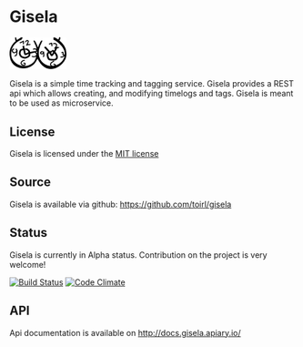 # Gisela
<img src="https://github.com/toirl/gisela/blob/master/gisela.png" width="100" border="0">

Gisela is a simple time tracking and tagging service. Gisela provides a REST api which allows creating, and modifying timelogs and tags.
Gisela is meant to be used as microservice.

## License
Gisela is licensed under the [MIT license](https://github.com/toirl/gisela/blob/master/LICENSE)

## Source
Gisela is available via github: https://github.com/toirl/gisela

## Status
Gisela is currently in Alpha status. Contribution on the project is very welcome!

[![Build Status](https://travis-ci.org/toirl/gisela.svg?branch=master)](https://travis-ci.org/toirl/gisela)
[![Code Climate](https://codeclimate.com/github/toirl/gisela/badges/gpa.svg)](https://codeclimate.com/github/toirl/gisela)

## API
Api documentation is available on http://docs.gisela.apiary.io/

